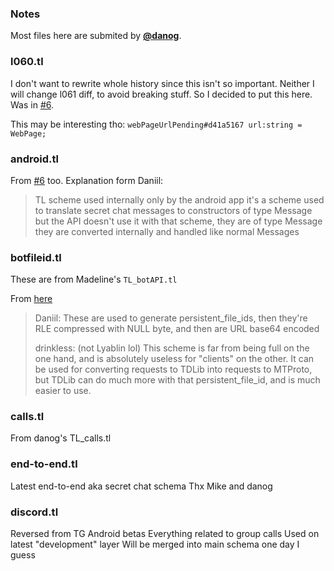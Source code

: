 ### Notes
Most files here are submited by [**@danog**](https://github.com/danog/).


### l060.tl
I don't want to rewrite whole history since this isn't so important.
Neither I will change l061 diff, to avoid breaking stuff.
So I decided to put this here. Was in [#6](https://github.com/stek29/tl-schema/pull/6).

This may be interesting tho:
`webPageUrlPending#d41a5167 url:string = WebPage;`

### android.tl
From [#6](https://github.com/stek29/tl-schema/pull/6) too.
Explanation form Daniil:

> TL scheme used internally only by the android app
> it's a scheme used to translate secret chat messages to constructors of type Message
> but the API doesn't use it
> with that scheme, they are of type Message
> they are converted internally and handled like normal Messages

### botfileid.tl
These are from Madeline's `TL_botAPI.tl`

From [here](https://vk.com/topic-55882680_31509731?post=10641)
> Daniil:
> These are used to generate persistent\_file\_ids, then they're RLE
> compressed with NULL byte, and then are URL base64 encoded
>
> drinkless: (not Lyablin lol)
> This scheme is far from being full on the one hand, and is absolutely
> useless for "clients" on the other. It can be used for converting
> requests to TDLib into requests to MTProto, but TDLib can do much more
> with that persistent\_file\_id, and is much easier to use.

### calls.tl
From danog's TL\_calls.tl

### end-to-end.tl
Latest end-to-end aka secret chat schema
Thx Mike and danog

### discord.tl
Reversed from TG Android betas
Everything related to group calls
Used on latest "development" layer
Will be merged into main schema one day I guess

